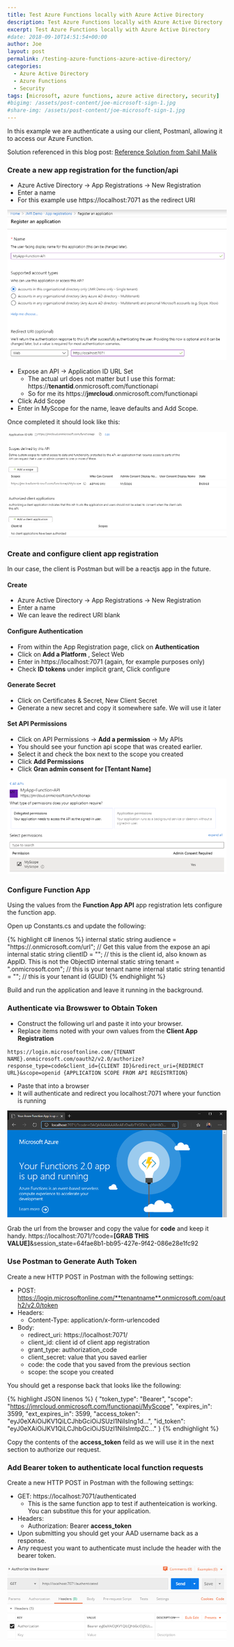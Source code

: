 ```yaml
---
title: Test Azure Functions locally with Azure Active Directory
description: Test Azure Functions locally with Azure Active Directory
excerpt: Test Azure Functions locally with Azure Active Directory
#date: 2018-09-10T14:51:54+00:00
author: Joe
layout: post
permalink: /testing-azure-functions-azure-active-directory/
categories:
  - Azure Active Directory
  - Azure Functions
  - Security
tags: [microsoft, azure functions, azure active directory, security]
#bigimg: /assets/post-content/joe-microsoft-sign-1.jpg
#share-img: /assets/post-content/joe-microsoft-sign-1.jpg
---
```

In this example we are authenticate a using our client, Postmanl, allowing it to access our Azure Function.

Solution referenced in this blog post: [Reference Solution from Sahil Malik](https://github.com/Azure-Samples/ms-identity-dotnet-webapi-azurefunctions)

### Create a new app registration for the function/api

- Azure Active Directory -> App Registrations -> New Registration
- Enter a name
- For this example use https://localhost:7071 as the redirect URI

![Create new app registration](/assets/post-content/azaad/01-register-app.png)

- Expose an API -> Application ID URL Set
  - The actual url does not matter but I use this format: https://**tenantid**.onmicrosoft.com/functionapi
  - So for me its https://**jmrcloud**.onmicrosoft.com/functionapi
- Click Add Scope
- Enter in MyScope for the name, leave defaults and Add Scope.

Once completed it should look like this:

![Expose an API](/assets/post-content/azaad/02-expose-api.png)

### Create and configure client app registration

In our case, the client is Postman but will be a reactjs app in the future.

#### Create

- Azure Active Directory -> App Registrations -> New Registration
- Enter a name
- We can leave the redirect URI blank

#### Configure Authentication

- From within the App Registration page, click on **Authentication**
- Click on **Add a Platform** , Select Web
- Enter in https://localhost:7071 (again, for example purposes only)
- Check **ID tokens** under implicit grant, Click configure

#### Generate Secret

- Click on Certificates & Secret, New Client Secret
- Generate a new secret and copy it somewhere safe. We will use it later

#### Set API Permissions

- Click on API Permissions -> **Add a permission** -> My APIs
- You should see your function api scope that was created earlier.
- Select it and check the box next to the scope you created
- Click **Add Permissions**
- Click **Gran admin consent for [Tentant Name]**

![API Permissions](/assets/post-content/azaad/03-api-permissions.png)

### Configure Function App 

Using the values from the **Function App API** app registration lets configure the function app. 

Open up Constants.cs and update the following:

{% highlight c# linenos %}
internal static string audience = "https://<tenantname>.onmicrosoft.com/url"; // Get this value from the expose an api
internal static string clientID = "<appid>"; // this is the client id, also known as AppID. This is not the ObjectID
internal static string tenant = "<tenantname>.onmicrosoft.com"; // this is your tenant name
internal static string tenantid = "<tenantid>"; // this is your tenant id (GUID)
{% endhighlight %}

Build and run the application and leave it running in the background.

### Authenticate via Browswer to Obtain Token

- Construct the following url and paste it into your browser. 
- Replace items noted with your own values from the **Client App Registration**

```
https://login.microsoftonline.com/{TENANT NAME}.onmicrosoft.com/oauth2/v2.0/authorize?response_type=code&client_id={CLIENT ID}&redirect_uri={REDIRECT URL}&scope=openid {APPLICATION SCOPE FROM API REGISTRTION}
```

- Paste that into a browser
- It will authenticate and redirect you localhost:7071 where your function is running

![Local Function Running](/assets/post-content/azaad/04-localhost-code.png)

Grab the url from the browser and copy the value for **code** and keep it handy.
https://localhost:7071/?code=**[GRAB THIS VALUE]**&session_state=64fae8b1-bb95-427e-9f42-086e28e1fc92

### Use Postman to Generate Auth Token

Create a new HTTP POST in Postman with the following settings:

- POST: https://login.microsoftonline.com/**tenantname**.onmicrosoft.com/oauth2/v2.0/token
- Headers:
  - Content-Type: application/x-form-urlencoded
- Body:
  - redirect_uri: https://localhost:7071/
  - client_id: client id of client app registration
  - grant_type: authorization_code
  - client_secret: value that you saved earlier
  - code: the code that you saved from the previous section
  - scope: the scope you created

You should get a response back that looks like the following:

{% highlight JSON linenos %}
{
    "token_type": "Bearer",
    "scope": "https://jmrcloud.onmicrosoft.com/functionapi/MyScope",
    "expires_in": 3599,
    "ext_expires_in": 3599,
    "access_token": "eyJ0eXAiOiJKV1QiLCJhbGciOiJSUzI1NiIsIng1d...",
    "id_token": "eyJ0eXAiOiJKV1QiLCJhbGciOiJSUzI1NiIsImtpZC..."
}
{% endhighlight %}

Copy the contents of the **access_token** feild as we will use it in the next section to authorize our request.

### Add Bearer token to authenticate local function requests

Create a new HTTP POST in Postman with the following settings:

- GET: https://localhost:7071/authenticated
  - This is the same function app to test if authenteication is working. You can substitue this for your application.
- Headers:
  - Authorization: Bearer **access_token**
- Upon submitting you should get your AAD username back as a response.
- Any request you want to authenticate must include the header with the bearer token.

![Authorize using Bearer Token](/assets/post-content/azaad/05-bearer-token.png)